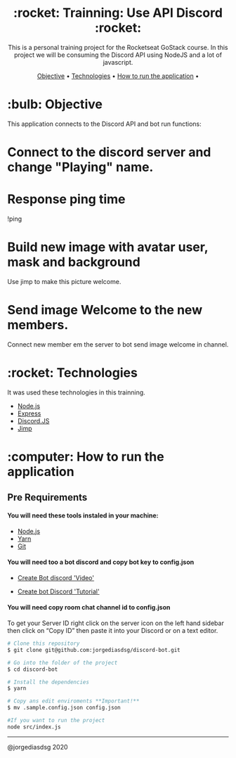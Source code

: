 <h1 align="center">:rocket: Trainning: Use API Discord :rocket:</h1>

<p align="center">This is a personal training project for the Rocketseat GoStack course. In this project we will be consuming the Discord API using NodeJS and a lot of javascript.</p>

<p align="center">
 <a href="#objective">Objective</a> •
 <a href="#technologies">Technologies</a> •
 <a href="#how-to-run">How to run the application</a> •
</p>

<h1 id="objective">:bulb: Objective</h1>
<p>This application connects to the Discord API and bot run functions: </p>
<p>

# Connect to the discord server and change "Playing" name.

# Response ping time
 !ping

# Build new image with avatar user, mask and background
  Use jimp to make this picture welcome.

# Send image Welcome to the new members.
  Connect new member em the server to bot send image welcome in channel.

</p>

<h1 id="technologies">:rocket: Technologies</h1>

<p>It was used these technologies in this trainning.</p>

- [Node.js](https://nodejs.org/en/ "Node.js")
- [Express](http://expressjs.com/ "Express")
- [Discord.JS](https://discord.js.org/ "Discord.JS")
- [Jimp](https://github.com/oliver-moran/jimp/ "Jimp")

<h1 id="how-to-run">:computer: How to run the application</h1>

<h2>Pre Requirements</h2>

<h4>You will need these tools instaled in your machine:</h4>

- [Node.js](https://nodejs.org/en/ "Node.js")
- [Yarn](https://yarnpkg.com/ "Yarn")
- [Git](https://git-scm.com/ "Git")

<h4>You will need too a bot discord and copy bot key to config.json</h4>

- [Create Bot discord 'Video'](https://youtu.be/gcMLieVU7y4 "Bot discord")

- [Create bot Discord 'Tutorial'](https://www.writebots.com/discord-bot-token/ "Bot discord")
   
<h4>You will need copy room chat channel id to config.json</h4>

<p>To get your Server ID right click on the server icon on the left hand sidebar then click on “Copy ID” then paste it into your Discord or on a text editor.</p>


```bash
# Clone this repository
$ git clone git@github.com:jorgediasdsg/discord-bot.git

# Go into the folder of the project
$ cd discord-bot

# Install the dependencies
$ yarn

# Copy ans edit enviroments **Important!**
$ mv .sample.config.json config.json

#If you want to run the project
node src/index.js
```
<hr>

@jorgediasdsg 2020